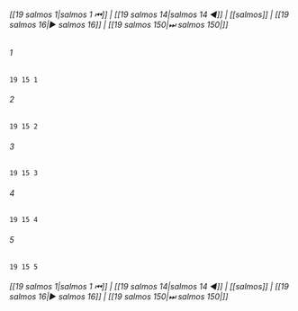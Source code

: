 
###### [[19 salmos 1|salmos 1 ⏮]] | [[19 salmos 14|salmos 14 ◀]] | [[salmos]] | [[19 salmos 16|▶ salmos 16]] | [[19 salmos 150|⏭ salmos 150|]]

###### 1
``` verse
19 15 1 
```
###### 2
``` verse
19 15 2 
```
###### 3
``` verse
19 15 3 
```
###### 4
``` verse
19 15 4 
```
###### 5
``` verse
19 15 5 
```

###### [[19 salmos 1|salmos 1 ⏮]] | [[19 salmos 14|salmos 14 ◀]] | [[salmos]] | [[19 salmos 16|▶ salmos 16]] | [[19 salmos 150|⏭ salmos 150|]]

